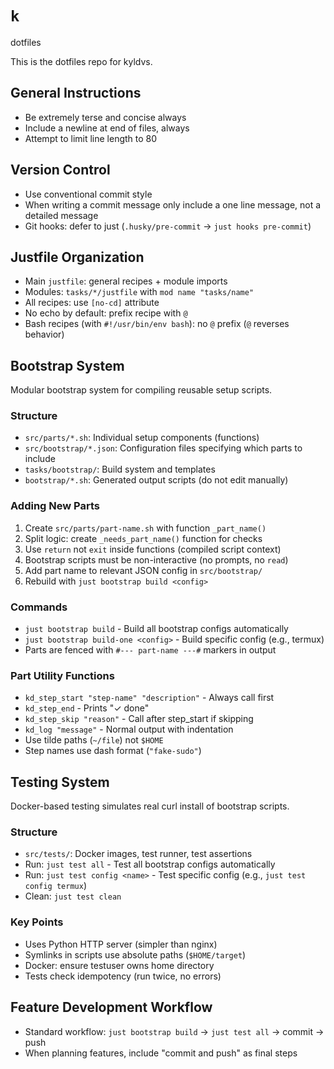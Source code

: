 # `k`

dotfiles

This is the dotfiles repo for kyldvs.

## General Instructions

- Be extremely terse and concise always
- Include a newline at end of files, always
- Attempt to limit line length to 80

## Version Control

- Use conventional commit style
- When writing a commit message only include a one line message, not a detailed message
- Git hooks: defer to just (`.husky/pre-commit` → `just hooks pre-commit`)

## Justfile Organization

- Main `justfile`: general recipes + module imports
- Modules: `tasks/*/justfile` with `mod name "tasks/name"`
- All recipes: use `[no-cd]` attribute
- No echo by default: prefix recipe with `@`
- Bash recipes (with `#!/usr/bin/env bash`): no `@` prefix (`@` reverses behavior)

## Bootstrap System

Modular bootstrap system for compiling reusable setup scripts.

### Structure
- `src/parts/*.sh`: Individual setup components (functions)
- `src/bootstrap/*.json`: Configuration files specifying which parts to include
- `tasks/bootstrap/`: Build system and templates
- `bootstrap/*.sh`: Generated output scripts (do not edit manually)

### Adding New Parts
1. Create `src/parts/part-name.sh` with function `_part_name()`
2. Split logic: create `_needs_part_name()` function for checks
3. Use `return` not `exit` inside functions (compiled script context)
4. Bootstrap scripts must be non-interactive (no prompts, no `read`)
5. Add part name to relevant JSON config in `src/bootstrap/`
6. Rebuild with `just bootstrap build <config>`

### Commands
- `just bootstrap build` - Build all bootstrap configs automatically
- `just bootstrap build-one <config>` - Build specific config (e.g., termux)
- Parts are fenced with `#--- part-name ---#` markers in output

### Part Utility Functions
- `kd_step_start "step-name" "description"` - Always call first
- `kd_step_end` - Prints "✓ done"
- `kd_step_skip "reason"` - Call after step_start if skipping
- `kd_log "message"` - Normal output with indentation
- Use tilde paths (`~/file`) not `$HOME`
- Step names use dash format (`"fake-sudo"`)

## Testing System

Docker-based testing simulates real curl install of bootstrap scripts.

### Structure
- `src/tests/`: Docker images, test runner, test assertions
- Run: `just test all` - Test all bootstrap configs automatically
- Run: `just test config <name>` - Test specific config (e.g., `just test config termux`)
- Clean: `just test clean`

### Key Points
- Uses Python HTTP server (simpler than nginx)
- Symlinks in scripts use absolute paths (`$HOME/target`)
- Docker: ensure testuser owns home directory
- Tests check idempotency (run twice, no errors)

## Feature Development Workflow
- Standard workflow: `just bootstrap build` → `just test all` → commit → push
- When planning features, include "commit and push" as final steps
